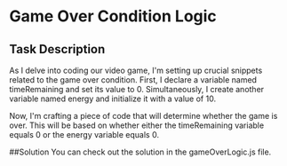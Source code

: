 # Game Over Condition Logic
## Task Description
As I delve into coding our video game, I'm setting up crucial snippets related to the game over condition. First, I declare a variable named timeRemaining and set its value to 0. Simultaneously, I create another variable named energy and initialize it with a value of 10.

Now, I'm crafting a piece of code that will determine whether the game is over. This will be based on whether either the timeRemaining variable equals 0 or the energy variable equals 0.

##Solution 
You can check out the solution in the gameOverLogic.js file.

